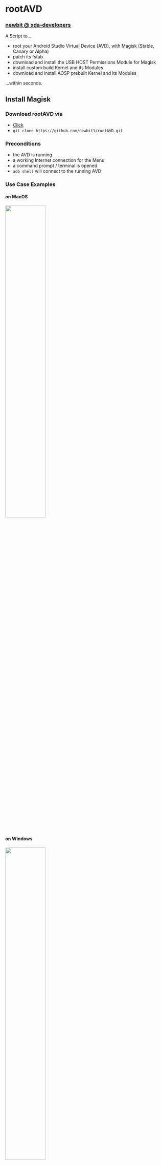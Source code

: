 # rootAVD
### [newbit @ xda-developers](https://forum.xda-developers.com/m/newbit.1350876)
A Script to...
* root your Android Studio Virtual Device (AVD), with Magisk (Stable, Canary or Alpha)
* patch its fstab
* download and install the USB HOST Permissions Module for Magisk
* install custom build Kernel and its Modules
* download and install AOSP prebuilt Kernel and its Modules

...within seconds.

## Install Magisk
### Download rootAVD via
* [Click](https://github.com/newbit1/rootAVD/archive/refs/heads/master.zip)
* `git clone https://github.com/newbit1/rootAVD.git`

### Preconditions
* the AVD is running
* a working Internet connection for the Menu
* a command prompt / terminal is opened
* `adb shell` will connect to the running AVD
### Use Case Examples
#### on MacOS
<img src="https://github.com/newbit1/video-files/blob/master/rootAVD_MacOS.gif" width="50%" height="50%"/>

#### on Windows
<img src="https://github.com/newbit1/video-files/blob/master/rootAVD_Windows.gif" width="50%" height="50%"/>

#### on Linux
<img src="https://github.com/newbit1/video-files/blob/master/rootAVD_Linux.gif" width="50%" height="50%"/>

### How to Install ADB (Android SDK Platform-Tools)
* Open Android Studio -> SDK Manager -> Android SDK -> SDK Tools -> Check on **Android SDK Platform-Tools** -> Apply
<img src="https://user-images.githubusercontent.com/37043777/140064719-ea2dd704-1aea-4c38-9725-3edbdafe7924.png" width="200" height="200" />

## rootAVD Help Menu
```
rootAVD A Script to root AVD by NewBit XDA

Usage:	rootAVD [DIR/ramdisk.img] [OPTIONS] | [EXTRA_CMDS]
or:	rootAVD [ARGUMENTS]

Arguments:
	ListAllAVDs			Lists Command Examples for ALL installed AVDs

	EnvFixTask			Requires Additional Setup fix
					- construct Magisk Environment manual
					- only works with an already Magisk patched ramdisk.img
					- without [DIR/ramdisk.img] [OPTIONS] [PATCHFSTAB]
					- needed since Android 12 (S) rev.1
					- not needed anymore since Android 12 (S) API 31 and Magisk Alpha
					- Grant Shell Su Permissions will pop up a few times
					- the AVD will reboot automatically

	InstallApps			Just install all APKs placed in the Apps folder

Main operation mode:
	DIR				a path to an AVD system-image
					- must always be the 1st Argument after rootAVD
	
ADB Path | Ramdisk DIR:
	[M]ac/Darwin:			export PATH=~/Library/Android/sdk/platform-tools:$PATH
					~/Library/Android/sdk/system-images/android-$API/google_apis_playstore/x86_64/
	
	[L]inux:			export PATH=~/Android/Sdk/platform-tools:$PATH
					~/Android/Sdk/system-images/android-$API/google_apis_playstore/x86_64/
	
	[W]indows:			set PATH=%LOCALAPPDATA%\Android\Sdk\platform-tools;%PATH%
					%LOCALAPPDATA%\Android\Sdk\system-images\android-$API\google_apis_playstore\x86_64\
	
	$API:				25,29,30,S,etc.
	
Except for EnvFixTask, ramdisk.img must be untouched (stock).
	
Options:
	restore				restore all existing .backup files, but doesn't delete them
					- the AVD doesn't need to be running
					- no other Argument after will be processed
	
	InstallKernelModules		install custom build kernel and its modules into ramdisk.img
					- kernel (bzImage) and its modules (initramfs.img) are inside rootAVD
					- both files will be deleted after installation
	
	InstallPrebuiltKernelModules	download and install an AOSP prebuilt kernel and its modules into ramdisk.img
					- similar to InstallKernelModules, but the AVD needs to be online
	
Options are exclusive, only one at the time will be processed.
	
Extra Commands:
	DEBUG				Debugging Mode, prevents rootAVD to pull back any patched file
	
	PATCHFSTAB			fstab.ranchu will get patched to automount Block Devices like /dev/block/sda1
					- other entries can be added in the script as well
					- a custom build Kernel might be necessary

	GetUSBHPmodZ			The USB HOST Permissions Module Zip will be downloaded into /sdcard/Download
	
Extra Commands can be combined, there is no particular order.
	
Notes: rootAVD will
- always create .backup files of ramdisk.img and kernel-ranchu
- replace both when done patching
- show a Menu, to choose the Magisk Version (Stable || Canary || Alpha), if the AVD is online
- make the choosen Magisk Version to its local
- install all APKs placed in the Apps folder
```
### Linux & MacOS
```
Command Examples:
./rootAVD.sh
./rootAVD.sh ListAllAVDs
./rootAVD.sh EnvFixTask
./rootAVD.sh InstallApps

./rootAVD.sh ~/Library/Android/sdk/system-images/android-31/google_apis_playstore/x86_64/ramdisk.img
./rootAVD.sh ~/Library/Android/sdk/system-images/android-31/google_apis_playstore/x86_64/ramdisk.img DEBUG PATCHFSTAB GetUSBHPmodZ
./rootAVD.sh ~/Library/Android/sdk/system-images/android-31/google_apis_playstore/x86_64/ramdisk.img restore
./rootAVD.sh ~/Library/Android/sdk/system-images/android-31/google_apis_playstore/x86_64/ramdisk.img InstallKernelModules
./rootAVD.sh ~/Library/Android/sdk/system-images/android-31/google_apis_playstore/x86_64/ramdisk.img InstallPrebuiltKernelModules
./rootAVD.sh ~/Library/Android/sdk/system-images/android-31/google_apis_playstore/x86_64/ramdisk.img InstallPrebuiltKernelModules GetUSBHPmodZ PATCHFSTAB DEBUG
```

<details>
<summary>Command Examples: for ALL installed AVDs</summary>

```
./rootAVD.sh
./rootAVD.sh ListAllAVDs
./rootAVD.sh EnvFixTask
./rootAVD.sh InstallApps

./rootAVD.sh ~/Library/Android/sdk/system-images/android-29/android-automotive-playstore/x86/ramdisk.img
./rootAVD.sh ~/Library/Android/sdk/system-images/android-29/android-automotive-playstore/x86/ramdisk.img DEBUG PATCHFSTAB GetUSBHPmodZ
./rootAVD.sh ~/Library/Android/sdk/system-images/android-29/android-automotive-playstore/x86/ramdisk.img restore
./rootAVD.sh ~/Library/Android/sdk/system-images/android-29/android-automotive-playstore/x86/ramdisk.img InstallKernelModules
./rootAVD.sh ~/Library/Android/sdk/system-images/android-29/android-automotive-playstore/x86/ramdisk.img InstallPrebuiltKernelModules
./rootAVD.sh ~/Library/Android/sdk/system-images/android-29/android-automotive-playstore/x86/ramdisk.img InstallPrebuiltKernelModules GetUSBHPmodZ PATCHFSTAB DEBUG

./rootAVD.sh ~/Library/Android/sdk/system-images/android-29/google_apis_playstore/x86_64/ramdisk.img
./rootAVD.sh ~/Library/Android/sdk/system-images/android-29/google_apis_playstore/x86_64/ramdisk.img DEBUG PATCHFSTAB GetUSBHPmodZ
./rootAVD.sh ~/Library/Android/sdk/system-images/android-29/google_apis_playstore/x86_64/ramdisk.img restore
./rootAVD.sh ~/Library/Android/sdk/system-images/android-29/google_apis_playstore/x86_64/ramdisk.img InstallKernelModules
./rootAVD.sh ~/Library/Android/sdk/system-images/android-29/google_apis_playstore/x86_64/ramdisk.img InstallPrebuiltKernelModules
./rootAVD.sh ~/Library/Android/sdk/system-images/android-29/google_apis_playstore/x86_64/ramdisk.img InstallPrebuiltKernelModules GetUSBHPmodZ PATCHFSTAB DEBUG

./rootAVD.sh ~/Library/Android/sdk/system-images/android-30/google_apis_playstore/x86_64/ramdisk.img
./rootAVD.sh ~/Library/Android/sdk/system-images/android-30/google_apis_playstore/x86_64/ramdisk.img DEBUG PATCHFSTAB GetUSBHPmodZ
./rootAVD.sh ~/Library/Android/sdk/system-images/android-30/google_apis_playstore/x86_64/ramdisk.img restore
./rootAVD.sh ~/Library/Android/sdk/system-images/android-30/google_apis_playstore/x86_64/ramdisk.img InstallKernelModules
./rootAVD.sh ~/Library/Android/sdk/system-images/android-30/google_apis_playstore/x86_64/ramdisk.img InstallPrebuiltKernelModules
./rootAVD.sh ~/Library/Android/sdk/system-images/android-30/google_apis_playstore/x86_64/ramdisk.img InstallPrebuiltKernelModules GetUSBHPmodZ PATCHFSTAB DEBUG

./rootAVD.sh ~/Library/Android/sdk/system-images/android-31/google_apis_playstore/x86_64/ramdisk.img
./rootAVD.sh ~/Library/Android/sdk/system-images/android-31/google_apis_playstore/x86_64/ramdisk.img DEBUG PATCHFSTAB GetUSBHPmodZ
./rootAVD.sh ~/Library/Android/sdk/system-images/android-31/google_apis_playstore/x86_64/ramdisk.img restore
./rootAVD.sh ~/Library/Android/sdk/system-images/android-31/google_apis_playstore/x86_64/ramdisk.img InstallKernelModules
./rootAVD.sh ~/Library/Android/sdk/system-images/android-31/google_apis_playstore/x86_64/ramdisk.img InstallPrebuiltKernelModules
./rootAVD.sh ~/Library/Android/sdk/system-images/android-31/google_apis_playstore/x86_64/ramdisk.img InstallPrebuiltKernelModules GetUSBHPmodZ PATCHFSTAB DEBUG
```
</details>

### Windows
```
Command Examples:
rootAVD.bat
rootAVD.bat ListAllAVDs
rootAVD.bat EnvFixTask
rootAVD.bat InstallApps

rootAVD.bat %LOCALAPPDATA%\Android\Sdk\system-images\android-31\google_apis_playstore\x86_64\ramdisk.img
rootAVD.bat %LOCALAPPDATA%\Android\Sdk\system-images\android-31\google_apis_playstore\x86_64\ramdisk.img DEBUG PATCHFSTAB GetUSBHPmodZ
rootAVD.bat %LOCALAPPDATA%\Android\Sdk\system-images\android-31\google_apis_playstore\x86_64\ramdisk.img restore
rootAVD.bat %LOCALAPPDATA%\Android\Sdk\system-images\android-31\google_apis_playstore\x86_64\ramdisk.img InstallKernelModules
rootAVD.bat %LOCALAPPDATA%\Android\Sdk\system-images\android-31\google_apis_playstore\x86_64\ramdisk.img InstallPrebuiltKernelModules
rootAVD.bat %LOCALAPPDATA%\Android\Sdk\system-images\android-31\google_apis_playstore\x86_64\ramdisk.img InstallPrebuiltKernelModules GetUSBHPmodZ PATCHFSTAB DEBUG
```

<details>
<summary>Command Examples: for ALL installed AVDs</summary>

```
./rootAVD.bat
./rootAVD.bat ListAllAVDs
./rootAVD.bat EnvFixTask
./rootAVD.bat InstallApps

./rootAVD.bat %LOCALAPPDATA%\Android\Sdk\system-images\android-29\android-automotive-playstore\x86\ramdisk.img
./rootAVD.bat %LOCALAPPDATA%\Android\Sdk\system-images\android-29\android-automotive-playstore\x86\ramdisk.img DEBUG PATCHFSTAB GetUSBHPmodZ
./rootAVD.bat %LOCALAPPDATA%\Android\Sdk\system-images\android-29\android-automotive-playstore\x86\ramdisk.img restore
./rootAVD.bat %LOCALAPPDATA%\Android\Sdk\system-images\android-29\android-automotive-playstore\x86\ramdisk.img InstallKernelModules
./rootAVD.bat %LOCALAPPDATA%\Android\Sdk\system-images\android-29\android-automotive-playstore\x86\ramdisk.img InstallPrebuiltKernelModules
./rootAVD.bat %LOCALAPPDATA%\Android\Sdk\system-images\android-29\android-automotive-playstore\x86\ramdisk.img InstallPrebuiltKernelModules GetUSBHPmodZ PATCHFSTAB DEBUG

./rootAVD.bat %LOCALAPPDATA%\Android\Sdk\system-images\android-29\google_apis_playstore\x86_64\ramdisk.img
./rootAVD.bat %LOCALAPPDATA%\Android\Sdk\system-images\android-29\google_apis_playstore\x86_64\ramdisk.img DEBUG PATCHFSTAB GetUSBHPmodZ
./rootAVD.bat %LOCALAPPDATA%\Android\Sdk\system-images\android-29\google_apis_playstore\x86_64\ramdisk.img restore
./rootAVD.bat %LOCALAPPDATA%\Android\Sdk\system-images\android-29\google_apis_playstore\x86_64\ramdisk.img InstallKernelModules
./rootAVD.bat %LOCALAPPDATA%\Android\Sdk\system-images\android-29\google_apis_playstore\x86_64\ramdisk.img InstallPrebuiltKernelModules
./rootAVD.bat %LOCALAPPDATA%\Android\Sdk\system-images\android-29\google_apis_playstore\x86_64\ramdisk.img InstallPrebuiltKernelModules GetUSBHPmodZ PATCHFSTAB DEBUG

./rootAVD.bat %LOCALAPPDATA%\Android\Sdk\system-images\android-30\google_apis_playstore\x86_64\ramdisk.img
./rootAVD.bat %LOCALAPPDATA%\Android\Sdk\system-images\android-30\google_apis_playstore\x86_64\ramdisk.img DEBUG PATCHFSTAB GetUSBHPmodZ
./rootAVD.bat %LOCALAPPDATA%\Android\Sdk\system-images\android-30\google_apis_playstore\x86_64\ramdisk.img restore
./rootAVD.bat %LOCALAPPDATA%\Android\Sdk\system-images\android-30\google_apis_playstore\x86_64\ramdisk.img InstallKernelModules
./rootAVD.bat %LOCALAPPDATA%\Android\Sdk\system-images\android-30\google_apis_playstore\x86_64\ramdisk.img InstallPrebuiltKernelModules
./rootAVD.bat %LOCALAPPDATA%\Android\Sdk\system-images\android-30\google_apis_playstore\x86_64\ramdisk.img InstallPrebuiltKernelModules GetUSBHPmodZ PATCHFSTAB DEBUG

./rootAVD.bat %LOCALAPPDATA%\Android\Sdk\system-images\android-31\google_apis_playstore\x86_64\ramdisk.img
./rootAVD.bat %LOCALAPPDATA%\Android\Sdk\system-images\android-31\google_apis_playstore\x86_64\ramdisk.img DEBUG PATCHFSTAB GetUSBHPmodZ
./rootAVD.bat %LOCALAPPDATA%\Android\Sdk\system-images\android-31\google_apis_playstore\x86_64\ramdisk.img restore
./rootAVD.bat %LOCALAPPDATA%\Android\Sdk\system-images\android-31\google_apis_playstore\x86_64\ramdisk.img InstallKernelModules
./rootAVD.bat %LOCALAPPDATA%\Android\Sdk\system-images\android-31\google_apis_playstore\x86_64\ramdisk.img InstallPrebuiltKernelModules
./rootAVD.bat %LOCALAPPDATA%\Android\Sdk\system-images\android-31\google_apis_playstore\x86_64\ramdisk.img InstallPrebuiltKernelModules GetUSBHPmodZ PATCHFSTAB DEBUG
```
</details>

### Notes
* Android 12 (S) API 31 is a 64 Bit Only System, needs Magisk Canary or Alpha
* With the new Menu, you can choose between the newest Magisk, Canary, Stable and Alpha, Version.
* Once choosen, the script will make that Version to your local one.
* Prebuilt Kernel and Modules will be pulled from [AOSP](https://android.googlesource.com/kernel/prebuilts)
* Starting Magisk from Terminal via `adb shell monkey -p com.topjohnwu.magisk -c android.intent.category.LAUNCHER 1`
* API 28 (Pie) is **not supported** at all -> [because](https://source.android.com/devices/bootloader/partitions/system-as-root#sar-partitioning)

### 2 Ways to boot the AVD into Safe Mode
* 1st Way - If the AVD still boots normal:
	* Tap and Hold the **Power Button** until the 3 Options appear
	* Tap and Hold the **Power Off Button** until **Reboot to safe mode** appears
* 2nd Way - If the AVD stuck while booting (**black** screen):
	* Tap and Hold the **Volume Down Button**
	* The Time Window is between the **Launching Emulator Bar** is approx **half way** until the **Google Boot Screen** appears
* Confirmation
	* On the Bottom Left Corner reads: **Safe mode**
	
### Automotive Notes
* After patching the ramdisk.img and cycle power, switch to user 0 via `adb shell am switch-user 0`
	* open the Magisk App and the **Requires Additional Setup** pops up -> reboot AVD
	* switch again to user 0
		* open the Magisk App -> Settings -> Multiuser Mode -> **User-Independent** -> reboot AVD
* Every time you want to Grant Su Permissions, switch to user 0 and then back to 10 `adb shell am switch-user 10`
* Alternative, you can install the Module [magisk-single-user](https://github.com/seebz/magisk-single-user)
	* and remove all user higher than 0 i.e. `adb shell pm remove-user 13` or `adb shell pm remove-user 10`

### Links
* [XDA [GUIDE] Build / Mod AVD Kernel Android 10 / 11 rootAVD [Magisk] [USB passthrough Linux] [Google Play Store API]](https://forum.xda-developers.com/t/guide-build-mod-avd-kernel-android10-x86_64-29-root-magisk-usb-passthrough-linux.4212719)
* [Inject Android Hardware USB HOST Permissions](https://github.com/newbit1/usbhostpermissons)
* [XDA [SCRIPT] rootAVD - root your Android Studio Virtual Device emulator with Magisk [Android 12][Linux][Darwin/MacOS][WIN][Google Play Store APIs]](https://forum.xda-developers.com/t/script-rootavd-root-your-android-studio-virtual-device-emulator-with-magisk-android-11-linux-darwin-macos-win-google-play-store-apis.4218123)
* [rootCROS - A Script to root your Google Chrome OS installed on a non Chromebook Device](https://github.com/newbit1/rootCROS)
* [Video - Android Studio Emulator (AVD) Rooting with Magisk using rootAVD](https://www.youtube.com/watch?v=JR4gDRYzY2c)

### XDA [GUIDE] How to [Build|Mod|Update] a custom AVD Kernel and its Modules
* [[GUIDE][Build|Mod|Update][kernel-ranchu][goldfish][5.4][5.10][GKI][ramdisk.img][modules][rootAVD][Android 11(R) 12(S)][AVD][Google Play Store API]](https://forum.xda-developers.com/t/guide-build-mod-update-kernel-ranchu-goldfish-5-4-5-10-gki-ramdisk-img-modules-rootavd-android-11-r-12-s-avd-google-play-store-api.4220697)

### How to root AVDs without Play Store (Google APIs) out of the box
### Windows
* open a terminal -> win + r `cmd`
	* add emulator to your PATH
	* find your AVD
	* launch your AVD with the `-writable-system` argument
	```
	set PATH=%LOCALAPPDATA%\Android\Sdk\emulator;%PATH%
	emulator -list-avds
		Pixel_4_API_29
	emulator -avd Pixel_4_API_29 -writable-system
	```
* open a 2nd terminal -> win + r `cmd`
	* enter the following commands one by one
	```
	set PATH=%LOCALAPPDATA%\Android\Sdk\platform-tools;%PATH%
	adb root
	adb shell avbctl disable-verification
	adb disable-verity
	adb reboot
	adb root
	adb remount
	adb shell
	generic_x86_64:/ #
	```

### [Compatibility Chart](CompatibilityChart.md)
<details>
<summary>Archive</summary>
### Magisk v23.0 Alpha Successfully tested with Stock Kernel on
* [[Oct. 2021] - Android 12 (S) API 32 Google Apis Play Store x86_64 Sv2 r01 Windows Production Build](https://dl.google.com/android/repository/sys-img/google_apis_playstore/x86_64-Sv2_r01-windows.zip)
* [[Oct. 2021] - Android 12 (S) API 32 Google Apis Play Store x86_64 Sv2 r01 Darwin/MacOS Production Build](https://dl.google.com/android/repository/sys-img/google_apis_playstore/x86_64-Sv2_r01-darwin.zip)
* [[Oct. 2021] - Android 12 (S) API 31 Google Apis Play Store ARM 64 v8a r08 (M1) Darwin/MacOS Production Build](https://dl.google.com/android/repository/sys-img/google_apis_playstore/arm64-v8a-31_r08-darwin.zip)
* [[Oct. 2021] - Android 11 (R) API 30 Google Apis Play Store ARM 64 v8a r10 (M1) Darwin/MacOS Production Build](https://dl.google.com/android/repository/sys-img/google_apis_playstore/arm64-v8a-30_r10-darwin.zip)
* [[Oct. 2021] - Android 12 (S) API 31 Google Apis Play Store x86_64 r08 Darwin/MacOS Production Build](https://dl.google.com/android/repository/sys-img/google_apis_playstore/x86_64-31_r08-darwin.zip)
* [[Oct. 2021] - Android 11 (R) API 30 Google Apis Play Store x86 r09 Darwin/MacOS Production Build](https://dl.google.com/android/repository/sys-img/google_apis_playstore/x86-30_r09-darwin.zip)
* [[Oct. 2021] - Android 11 (R) API 30 Google Apis Play Store x86_64 r10 Darwin/MacOS Production Build](https://dl.google.com/android/repository/sys-img/google_apis_playstore/x86_64-30_r10-darwin.zip)

### Magisk v22.1+ Successfully tested with Stock Kernel on
* [[Oct. 2021] - Android  8 (Oreo) API 26 Google Apis Play Store x86 r07 Production Build](https://dl.google.com/android/repository/sys-img/google_apis_playstore/x86-26_r07.zip)
* [[Oct. 2021] - Android  7 (Nougat) API 24 Google Apis Play Store x86 r19 Production Build](https://dl.google.com/android/repository/sys-img/google_apis_playstore/x86-24_r19.zip)
* [[Oct. 2021] - Android  7 (Nougat) API 24 Google Apis x86_64 r27 Production Build](https://dl.google.com/android/repository/sys-img/google_apis/x86_64-24_r27.zip)
* [[Oct. 2021] - Android 11 (R) API 30 Google Apis Play Store x86 r09 Windows Production Build](https://dl.google.com/android/repository/sys-img/google_apis_playstore/x86-30_r09-windows.zip)
* [[Oct. 2021] - Android 10 (Q) API 29 Google Apis Play Store x86 r08 Windows Production Build](https://dl.google.com/android/repository/sys-img/google_apis_playstore/x86-29_r08-windows.zip)
* [[Oct. 2021] - Android 11 (R) API 30 Google Apis Play Store x86 r09 Darwin/MacOS Production Build](https://dl.google.com/android/repository/sys-img/google_apis_playstore/x86-30_r09-darwin.zip)
* [[Oct. 2021] - Android 10 (Q) API 29 Google Apis Play Store x86 r08 Darwin/MacOS Production Build](https://dl.google.com/android/repository/sys-img/google_apis_playstore/x86-29_r08-darwin.zip)
* [[June 2021] - Android 12 (S) API 30 Google Apis Play Store x86_64 r05 Darwin/MacOS Production Build](https://dl.google.com/android/repository/sys-img/google_apis_playstore/x86_64-S_r05-darwin.zip)
* [[Apr. 2021] - Android 12 (S) API 30 Google Apis Play Store x86_64 r04 Darwin/MacOS Production Build](https://dl.google.com/android/repository/sys-img/google_apis_playstore/x86_64-S_r04-darwin.zip)
* [[May. 2021] - Android Wear 8 (Oreo) API 26 Google Apis Play Store x86 r04 Darwin/MacOS Production Build](https://dl.google.com/android/repository/sys-img/android-wear/x86-26_r04.zip)
* [[May. 2021] - Android TV 11 (R) API 30 Google Apis Play Store x86 r03 Windows Production Build](https://dl.google.com/android/repository/sys-img/android-tv/x86-30_r03.zip)
* [[May. 2021] - Android TV 10 (Q) API 29 Google Apis Play Store x86 r03 Windows Production Build](https://dl.google.com/android/repository/sys-img/android-tv/x86-29_r03.zip)
* [[May. 2021] - Android 10 (Q) API 29 Google Apis Play Store x86 r01 Darwin/MacOS Production Build](https://dl.google.com/android/repository/sys-img/android-automotive/x86-29_r01.zip)
* [[Apr. 2021] - Android 12 (S) API 30 Google Apis Play Store x86_64 r03 Windows Production Build](https://dl.google.com/android/repository/sys-img/google_apis_playstore/x86_64-S_r03-windows.zip)
* [[Apr. 2021] - Android 12 (S) API 30 Google Apis Play Store x86_64 r03 Darwin/MacOS Production Build](https://dl.google.com/android/repository/sys-img/google_apis_playstore/x86_64-S_r03-darwin.zip)
* [[Mar. 2021] - Android 12 (S) API 30 Google Apis Play Store x86_64 r02 Darwin/MacOS Production Build](https://dl.google.com/android/repository/sys-img/google_apis_playstore/x86_64-S_r02-darwin.zip)
* [[Mar. 2021] - Android 12 (S) API 30 Google Apis Play Store x86_64 r01 Darwin/MacOS Production Build](https://dl.google.com/android/repository/sys-img/google_apis_playstore/x86_64-S_r01-darwin.zip)
* [[Mar. 2021] - Android 12 (S) API 30 Google Apis Play Store x86_64 r02 Windows Production Build](https://dl.google.com/android/repository/sys-img/google_apis_playstore/x86_64-S_r02-windows.zip)
* [[Mar. 2021] - Android 12 (S) API 30 Google Apis Play Store x86_64 r01 Windows Production Build](https://dl.google.com/android/repository/sys-img/google_apis_playstore/x86_64-S_r01-windows.zip)
* [[Mar. 2021] - Android 12 (S) API 30 Google Apis Play Store x86_64 r01 Darwin/MacOS User Debug Build](https://dl.google.com/android/repository/sys-img/google_apis/x86_64-S_r01.zip)
* [[Mar. 2021] - Android 11 (R) API 30 Google Apis Play Store x86_64 r10 Darwin/MacOS Production Build](https://dl.google.com/android/repository/sys-img/google_apis_playstore/x86_64-30_r10-darwin.zip)
* [[Mar. 2021] - Android 11 (R) API 30 Google Apis Play Store x86_64 r10 Windows Production Build](https://dl.google.com/android/repository/sys-img/google_apis_playstore/x86_64-30_r10-windows.zip)
* [[Mar. 2021] - Android 10 (Q) API 29 Google Apis Play Store x86_64 r08 Darwin/MacOS Production Build](https://dl.google.com/android/repository/sys-img/google_apis_playstore/x86_64-29_r08-darwin.zip)
* [[Mar. 2021] - Android 10 (Q) API 29 Google Apis Play Store x86_64 r08 Windows Production Build](https://dl.google.com/android/repository/sys-img/google_apis_playstore/x86_64-29_r08-windows.zip)
	
</details>

### Change Logs
#### [February 2022]
* [General] - Updated to Magisk Stable Version 24.1

<details>
<summary>Archive</summary>

### Change Logs
#### [October 2021]
* [rootAVD.sh] - Added get Up-To-Date Script Routine if Script is broken
* [rootAVD.sh] - Updated LZ4 decompression Routine
* [rootAVD.sh] - Updated InstallPrebuiltKernelModules Routine to support ARM64 Kernels
* [rootAVD.sh] - Updated Busybox Extraction Routine
* [General] - Added Multiarch Busybox Binarys and 64-Bit Only Support
* [General] - Added Alpha Channel to the Menu
* [rootAVD.bat] - Added Shut Down Feature
* [rootAVD.sh] - Added Shut Down Feature
* [General] - Added Android 12 (S) API 31 Status
* [General] - Added Link to Android AppSecs Video about rootAVD
#### [July 2021]
* [rootAVD.bat] - Changed TestADB
* [General] - Added rootCROS Project to Links
#### [June 2021]
* [General] - Android 12 (S) r05
#### [May 2021]
* [General] - Updated to Magisk App v23.0
* [rootAVD.sh] - Added "AddRCscripts" Argument that **install all custom *.rc scripts, placed in the rootAVD folder, into ramdisk.img/overlay.d/sbin**
* [rootAVD.sh] - Added BusyBox Binary after the rootAVD script
* [rootAVD.bat] - Added ListAllAVDs and InstallApps as Arguments
* [rootAVD.sh] - Added "ListAllAVDs" Argument that **Lists Command Examples for ALL installed AVDs**
* [rootAVD.sh] - Added "InstallApps" Argument to **Just install all APKs placed in the Apps folder**			
* [rootAVD.bat] - Added comprehensive Help Menu
#### [Apr. 2021]
* [General] - Added comprehensive Help Menu
* [rootAVD.sh] - Changed "DEBUG" "PATCHFSTAB" "GetUSBHPmodZ" to Arguments
* [General] - Fixed some typos and functions
* [rootAVD.sh] - Add a Menu to choose the prebuilt Kernel and Modules Version to install
* [General] - Added "InstallPrebuiltKernelModules" download/update/install prebuilt kernel and modules
* [General] - Added 2 Ways to boot the AVD into Safe Mode
* [rootAVD.sh] - Added Android S rev 3 support
* [General] - Added "InstallKernelModules" update/install custom build kernel and modules
* [rootAVD.sh] - Added update_lib_modules function
* [General] - Added "restore" to put back your backup files
* [General] - Updated local Magisk App v22.1
* [rootAVD.sh] - Added Option to Download the USB HOST Permissions Module
#### [Mar. 2021]
* [General] - Add a Download Manager Function for bad TLS record using wget
* [rootAVD.bat] - Adjustments to run with the updated rootAVD.sh
* [General] - Add a Menu to choose the Magisk Version to install
* [rootAVD.sh] - Added EnvFixTask Argument to fix Requires Additional Setup in Android S
* [General] - Changed to BusyBox (D)ASH Standalone
* [General] - Re-Structured Script
* [rootAVD.sh] - Added "Additional Setup Required" manually for Android S
* [rootAVD.sh] - Updated shakalaca's Ramdisk Repack Routine
* [rootAVD.sh] - Added Compression Detection for LZ4 and GZ
* [General] - Fixed some bugs and typos
* [General] - Updated to Magisk App v22.0
### Magisk v21.4 Successfully tested with Stock Kernel on
* [[Jan. 2021] - Android 11 (R) API 30 Google Apis Play Store x86_64 r10 Darwin/MacOS Production Build](https://dl.google.com/android/repository/sys-img/google_apis_playstore/x86_64-30_r10-darwin.zip)
* [[Jan. 2021] - Android 11 (R) API 30 Google Apis Play Store x86_64 r10 Windows Production Build](https://dl.google.com/android/repository/sys-img/google_apis_playstore/x86_64-30_r10-windows.zip)
* [[Jan. 2021] - Android 11 (R) API 30 Google Apis Play Store x86_64 r10 Linux Production Build](https://dl.google.com/android/repository/sys-img/google_apis_playstore/x86_64-30_r10-linux.zip)
* [[Jan. 2021] - Android 11 (R) API 30 Google Apis Play Store x86 r09 Linux Production Build](https://dl.google.com/android/repository/sys-img/google_apis_playstore/x86-30_r09-linux.zip)
* [[Dec. 2019] - Android 10 (Q) API 29 Google Apis Play Store x86_64 r09 Linux Production Build](https://dl.google.com/android/repository/sys-img/google_apis_playstore/x86_64-29_r08-linux.zip)
* [[Dec. 2019] - Android 10 (Q) API 29 Google Apis x86_64 r11 User Debug Build](https://dl.google.com/android/repository/sys-img/google_apis/x86_64-29_r11.zip)
* [[Jan. 2021] - Android  7 (Nougat) API 24 Google Apis Play Store x86 r19 Production Build](https://dl.google.com/android/repository/sys-img/google_apis_playstore/x86-24_r19.zip)

</details>

### Credits
* [topjohnwu @ xda-developers](https://forum.xda-developers.com/m/topjohnwu.4470081)
* [topjohnwu Magisk File Host](https://github.com/topjohnwu/magisk-files)
* [topjohnwu Magisk](https://github.com/topjohnwu/Magisk)
* [Magisk-Modules-Repo](https://github.com/Magisk-Modules-Repo)
* [shakalaca @ xda-developers](https://forum.xda-developers.com/m/shakalaca.1813976)
* [shakalaca MagiskOnEmulator](https://github.com/shakalaca/MagiskOnEmulator)
* [Akianonymus _json_value](https://gist.github.com/cjus/1047794#gistcomment-3313785)
* [Tad Fisher Android Nixpkgs](https://github.com/tadfisher/android-nixpkgs)
* [Sébastien Corne magisk-single-user](https://github.com/seebz)
* [remote-android Native Bridge Support in ReDroid](https://github.com/remote-android/redroid-doc/tree/master/native_bridge)
* [Android AppSec - for his wonderful little video about this script](https://www.youtube.com/c/AndroidAppSec)
* [vvb2060 Magisk Alpha](https://github.com/vvb2060/magisk_files/)
* [All-in-one Markdown editor by terrylinooo](https://markdown-editor.github.io/) 
* [Online Free WYSIWYG HTML Editor](https://www.htmeditor.com/author/)
* [HTML Tidy - Online Markup Corrector](https://htmltidy.net)
* [ffmpeg + ImageMagick. Convert video to GIF by using Terminal.app in macOS](https://acronis.design/ffmpeg-imagemagick-convert-video-to-gif-using-the-terminal-app-in-macos-657948adf900)
